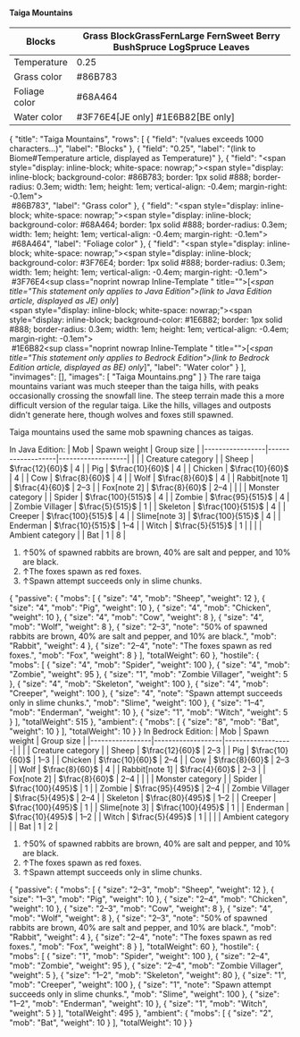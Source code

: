 #### Taiga Mountains
| Blocks        | Grass BlockGrassFernLarge FernSweet Berry BushSpruce LogSpruce Leaves |
|---------------|-----------------------------------------------------------------------|
| Temperature   | 0.25                                                                  |
| Grass color   | #86B783                                                               |
| Foliage color | #68A464                                                               |
| Water color   | #3F76E4‌[JE  only] #1E6B82‌[BE  only]                                 |

{
    "title": "Taiga Mountains",
    "rows": [
        {
            "field": "(values exceeds 1000 characters...)",
            "label": "Blocks"
        },
        {
            "field": "0.25",
            "label": "(link to Biome#Temperature article, displayed as Temperature)"
        },
        {
            "field": "<span style=\"display: inline-block; white-space: nowrap;\"><span style=\"display: inline-block; background-color: #86B783; border: 1px solid #888; border-radius: 0.3em; width: 1em; height: 1em; vertical-align: -0.4em; margin-right: -0.1em\"><br></span> #86B783</span>",
            "label": "Grass color"
        },
        {
            "field": "<span style=\"display: inline-block; white-space: nowrap;\"><span style=\"display: inline-block; background-color: #68A464; border: 1px solid #888; border-radius: 0.3em; width: 1em; height: 1em; vertical-align: -0.4em; margin-right: -0.1em\"><br></span> #68A464</span>",
            "label": "Foliage color"
        },
        {
            "field": "<span style=\"display: inline-block; white-space: nowrap;\"><span style=\"display: inline-block; background-color: #3F76E4; border: 1px solid #888; border-radius: 0.3em; width: 1em; height: 1em; vertical-align: -0.4em; margin-right: -0.1em\"><br></span> #3F76E4</span>‌<sup class=\"noprint nowrap Inline-Template \" title=\"\">[<i><span title=\"This statement only applies to Java Edition\">(link to Java Edition article, displayed as JE)  only</span></i>]</sup><br><span style=\"display: inline-block; white-space: nowrap;\"><span style=\"display: inline-block; background-color: #1E6B82; border: 1px solid #888; border-radius: 0.3em; width: 1em; height: 1em; vertical-align: -0.4em; margin-right: -0.1em\"><br></span> #1E6B82</span>‌<sup class=\"noprint nowrap Inline-Template \" title=\"\">[<i><span title=\"This statement only applies to Bedrock Edition\">(link to Bedrock Edition article, displayed as BE)  only</span></i>]</sup>",
            "label": "Water color"
        }
    ],
    "invimages": [],
    "images": [
        "Taiga Mountains.png"
    ]
}
The rare taiga mountains variant was much steeper than the taiga hills, with peaks occasionally crossing the snowfall line. The steep terrain made this a more difficult version of the regular taiga. Like the hills, villages and outposts didn't generate here, though wolves and foxes still spawned.

Taiga mountains used the same mob spawning chances as taigas.


In Java Edition:
| Mob             | Spawn weight      | Group size        |
|-----------------|-------------------|-------------------|
|                 |                   | Creature category |
| Sheep           | $\frac{12}{60}$   | 4                 |
| Pig             | $\frac{10}{60}$   | 4                 |
| Chicken         | $\frac{10}{60}$   | 4                 |
| Cow             | $\frac{8}{60}$    | 4                 |
| Wolf            | $\frac{8}{60}$    | 4                 |
| Rabbit[note 1]  | $\frac{4}{60}$    | 2–3               |
| Fox[note 2]     | $\frac{8}{60}$    | 2–4               |
|                 |                   | Monster category  |
| Spider          | $\frac{100}{515}$ | 4                 |
| Zombie          | $\frac{95}{515}$  | 4                 |
| Zombie Villager | $\frac{5}{515}$   | 1                 |
| Skeleton        | $\frac{100}{515}$ | 4                 |
| Creeper         | $\frac{100}{515}$ | 4                 |
| Slime[note 3]   | $\frac{100}{515}$ | 4                 |
| Enderman        | $\frac{10}{515}$  | 1–4               |
| Witch           | $\frac{5}{515}$   | 1                 |
|                 |                   | Ambient category  |
| Bat             | 1                 | 8                 |

1. ↑50% of spawned rabbits are brown, 40% are salt and pepper, and 10% are black.
2. ↑The foxes spawn as red foxes.
3. ↑Spawn attempt succeeds only in slime chunks.

{ "passive": { "mobs": [ { "size": "4", "mob": "Sheep", "weight": 12 }, { "size": "4", "mob": "Pig", "weight": 10 }, { "size": "4", "mob": "Chicken", "weight": 10 }, { "size": "4", "mob": "Cow", "weight": 8 }, { "size": "4", "mob": "Wolf", "weight": 8 }, { "size": "2&ndash;3", "note": "50% of spawned rabbits are brown, 40% are salt and pepper, and 10% are black.", "mob": "Rabbit", "weight": 4 }, { "size": "2&ndash;4", "note": "The foxes spawn as red foxes.", "mob": "Fox", "weight": 8 } ], "totalWeight": 60 }, "hostile": { "mobs": [ { "size": "4", "mob": "Spider", "weight": 100 }, { "size": "4", "mob": "Zombie", "weight": 95 }, { "size": "1", "mob": "Zombie Villager", "weight": 5 }, { "size": "4", "mob": "Skeleton", "weight": 100 }, { "size": "4", "mob": "Creeper", "weight": 100 }, { "size": "4", "note": "Spawn attempt succeeds only in slime chunks.", "mob": "Slime", "weight": 100 }, { "size": "1&ndash;4", "mob": "Enderman", "weight": 10 }, { "size": "1", "mob": "Witch", "weight": 5 } ], "totalWeight": 515 }, "ambient": { "mobs": [ { "size": "8", "mob": "Bat", "weight": 10 } ], "totalWeight": 10 } }
In Bedrock Edition:
| Mob             | Spawn weight      | Group size        |
|-----------------|-------------------|-------------------|
|                 |                   | Creature category |
| Sheep           | $\frac{12}{60}$   | 2–3               |
| Pig             | $\frac{10}{60}$   | 1–3               |
| Chicken         | $\frac{10}{60}$   | 2–4               |
| Cow             | $\frac{8}{60}$    | 2–3               |
| Wolf            | $\frac{8}{60}$    | 4                 |
| Rabbit[note 1]  | $\frac{4}{60}$    | 2–3               |
| Fox[note 2]     | $\frac{8}{60}$    | 2–4               |
|                 |                   | Monster category  |
| Spider          | $\frac{100}{495}$ | 1                 |
| Zombie          | $\frac{95}{495}$  | 2–4               |
| Zombie Villager | $\frac{5}{495}$   | 2–4               |
| Skeleton        | $\frac{80}{495}$  | 1–2               |
| Creeper         | $\frac{100}{495}$ | 1                 |
| Slime[note 3]   | $\frac{100}{495}$ | 1                 |
| Enderman        | $\frac{10}{495}$  | 1–2               |
| Witch           | $\frac{5}{495}$   | 1                 |
|                 |                   | Ambient category  |
| Bat             | 1                 | 2                 |

1. ↑50% of spawned rabbits are brown, 40% are salt and pepper, and 10% are black.
2. ↑The foxes spawn as red foxes.
3. ↑Spawn attempt succeeds only in slime chunks.

{ "passive": { "mobs": [ { "size": "2&ndash;3", "mob": "Sheep", "weight": 12 }, { "size": "1&ndash;3", "mob": "Pig", "weight": 10 }, { "size": "2&ndash;4", "mob": "Chicken", "weight": 10 }, { "size": "2&ndash;3", "mob": "Cow", "weight": 8 }, { "size": "4", "mob": "Wolf", "weight": 8 }, { "size": "2&ndash;3", "note": "50% of spawned rabbits are brown, 40% are salt and pepper, and 10% are black.", "mob": "Rabbit", "weight": 4 }, { "size": "2&ndash;4", "note": "The foxes spawn as red foxes.", "mob": "Fox", "weight": 8 } ], "totalWeight": 60 }, "hostile": { "mobs": [ { "size": "1", "mob": "Spider", "weight": 100 }, { "size": "2&ndash;4", "mob": "Zombie", "weight": 95 }, { "size": "2&ndash;4", "mob": "Zombie Villager", "weight": 5 }, { "size": "1&ndash;2", "mob": "Skeleton", "weight": 80 }, { "size": "1", "mob": "Creeper", "weight": 100 }, { "size": "1", "note": "Spawn attempt succeeds only in slime chunks.", "mob": "Slime", "weight": 100 }, { "size": "1&ndash;2", "mob": "Enderman", "weight": 10 }, { "size": "1", "mob": "Witch", "weight": 5 } ], "totalWeight": 495 }, "ambient": { "mobs": [ { "size": "2", "mob": "Bat", "weight": 10 } ], "totalWeight": 10 } }

